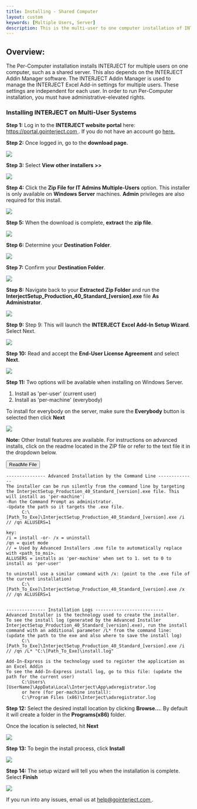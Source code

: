```yaml
---
title: Installing - Shared Computer
layout: custom
keywords: [Multiple Users, Server]
description: This is the multi-user to one computer installation of INTERJECT.
---
```


##  **Overview:**

The Per-Computer installation installs INTERJECT for multiple users on one computer, such as a shared server. This also depends on the INTERJECT Addin Manager software. The INTERJECT Addin Manager is used to manage the INTERJECT Excel Add-in settings for multiple users. These settings are independent for each user. In order to run Per-Computer installation, you must have administrative-elevated rights. 

###  Installing INTERJECT on Multi-User Systems 

**Step 1:** Log in to the **INTERJECT website portal** here: [ https://portal.gointerject.com ](https://portal.gointerject.com/login.html). If you do not have an account go [ here. ](https://portal.gointerject.com/invite.html?mode=create)

**Step 2:** Once logged in, go to the **download page.**

![](/images/SharedComputer/15.jpg)
<br>
  


**Step 3:** Select **View other installers >>**

![](/images/SharedComputer/16.png)
<br>
  


**Step 4:** Click the **Zip File for IT Admins Multiple-Users** option. This installer is only available on **Windows Server** machines. **Admin** privileges are also required for this install.

![](/images/SharedComputer/17.png)
<br>

**Step 5:** When the download is complete, **extract** the **zip file**. 

![](/images/SharedComputer/22.png)
<br>
  


**Step 6:** Determine your **Destination Folder**. 

![](/images/SharedComputer/24.jpg)
<br>
  


**Step 7:** Confirm your **Destination Folder**. 

![](/images/SharedComputer/25.jpg)
<br>
  


**Step 8:** Navigate back to your **Extracted Zip Folder** and run the **InterjectSetup_Production_40_Standard_\[version\].exe** file **As Administrator**.


![](/images/SharedComputer/31.png)
<br>



**Step 9:** Step 9: This will launch the **INTERJECT Excel Add-In Setup Wizard**. Select Next.

![](/images/SharedComputer/33.png)
<br>

**Step 10:** Read and accept the **End-User License Agreement** and select **Next**. 

![](/images/SharedComputer/34.png)
<br>
  

**Step 11:** Two options will be available when installing on Windows Server.
1. Install as 'per-user' (current user)
2. Install as 'per-machine' (everybody) 

To install for everybody on the server, make sure the **Everybody** button is selected then click **Next**

![](/images/SharedComputer/37.png)
<br>

**Note:** Other Install features are available. For instructions on advanced installs, click on the readme located in the ZIP file or refer to the text file it in the dropdown below.

<button class="collapsible">ReadMe File</button>
<div markdown="1" class="panel">

```
--------------- Advanced Installation by the Command Line -------------- 
The installer can be run silently from the command line by targeting the InterjectSetup_Production_40_Standard_[version].exe file. This will install as 'per-machine': 
-Run the Command Prompt as administrator.
-Update the path so it targets the .exe file.
      C:\[Path_To_Exe]\InterjectSetup_Production_40_Standard_[version].exe /i // /qn ALLUSERS=1

key:
/i = install -or- /x = uninstall
/qn = quiet mode 
// = Used by Advanced Installers .exe file to automatically replace with <path_to_msi>. 
ALLUSERS = installs as 'per-machine' when set to 1. set to 0 to install as 'per-user' 

to uninstall use a similar command with /x: (point to the .exe file of the current installation)
      C:\[Path_To_Exe]\InterjectSetup_Production_40_Standard_[version].exe /x // /qn ALLUSERS=1


--------------- Installation Logs -------------------------- 
Advanced Installer is the technology used to create the installer.
To see the install log (generated by the Advanced Installer InterjectSetup_Production_40_Standard_[version].exe), run the install command with an additional parameter /L* from the command line:
(update the path to the exe and also where to save the install log)
      C:\[Path_To_Exe]\InterjectSetup_Production_40_Standard_[version].exe /i // /qn /L* "C:\[Path_To_Exe]\install.log" 

Add-In-Express is the technology used to register the application as an Excel Addin
To see the Add-In-Express install log, go to this file: (update the path for the current user)
      C:\Users\[UserName]\AppData\Local\Interject\App\adxregistrator.log
      or here (for per-machine install):
      C:\Program Files (x86)\Interject\adxregistrator.log
```

</div>

**Step 12:** Select the desired install location by clicking **Browse...**. By default it will create a folder in the **Programs(x86)** folder.

Once the location is selected, hit **Next**

![](/images/SharedComputer/38.png)
<br>
  
**Step 13:** To begin the install process, click **Install**

![](/images/SharedComputer/39.png)
<br>


**Step 14:** The setup wizard will tell you when the installation is complete. Select **Finish**

![](/images/SingleUser/13.png)
<br>
  


If you run into any issues, email us at [ help@gointerject.com ](mailto:help@gointerject.com). 
